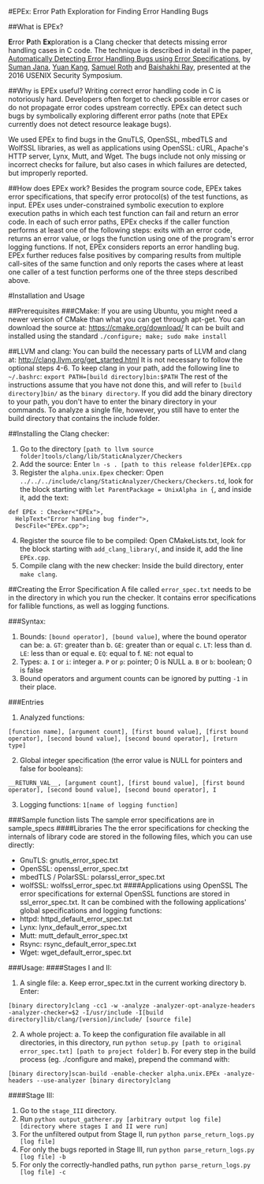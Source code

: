 #EPEx: Error Path Exploration for Finding Error Handling Bugs

##What is EPEx?

**E**rror **P**ath **Ex**ploration is a Clang checker
that detects missing error handling cases in C code.
The technique is described in detail in the paper,
[Automatically Detecting Error Handling Bugs using Error Specifications](https://yujokang.github.io/papers/epex_2016.pdf),
by [Suman Jana](http://sumanj.info/),
[Yuan Kang](https://yujokang.github.io/),
[Samuel Roth](https://www.linkedin.com/in/samuelroth1) and
[Baishakhi Ray](http://rayb.info/),
presented at the 2016 USENIX Security Symposium.

##Why is EPEx useful?
Writing correct error handling code in C is notoriously hard. Developers often 
forget to check possible error cases or do not propagate error codes upstream 
correctly. EPEx can detect such bugs by symbolically exploring different error 
paths (note that EPEx currently does not detect resource leakage bugs). 

We used EPEx to find bugs in the
GnuTLS, OpenSSL, mbedTLS and WolfSSL libraries,
as well as applications using OpenSSL:
cURL, Apache's HTTP server, Lynx, Mutt, and Wget.
The bugs include not only missing or incorrect checks for failure,
but also cases in which failures are detected,
but improperly reported.

##How does EPEx work?
Besides the program source code, EPEx takes error specifications,
that specify error protocol(s) of the test functions, as input.
EPEx uses under-constrained symbolic execution to explore
execution paths in which each test function can fail and return an error code.
In each of such error paths, EPEx checks if the caller function 
performs at least one of the following steps: exits with an error code, returns an error value,
or logs the function using one of the program's error logging functions.
If not, EPEx considers reports an error handling bug.
EPEx further reduces false positives by comparing results from multiple call-sites of the 
same function and only reports the cases where at least one caller of a test function performs 
one of the three steps described above.

#Installation and Usage

##Prerequisites
###CMake:
If you are using Ubuntu, you might need a newer version of CMake
than what you can get through apt-get.
You can download the source at:
https://cmake.org/download/
It can be built and installed using the standard
`./configure; make; sudo make install`

##LLVM and clang:
You can build the necessary parts of LLVM and clang at:
http://clang.llvm.org/get_started.html
It is not necessary to follow the optional steps 4-6.
To keep clang in your path, add the following line to `~/.bashrc`:
`export PATH=[build directory]bin:$PATH`
The rest of the instructions assume that you have not done this,
and will refer to `[build directory]bin/` as the `binary directory`.
If you did add the binary directory to your path,
you don't have to enter the binary directory in your commands.
To analyze a single file, however, you still have to enter the build directory
that contains the include folder.

##Installing the Clang checker:
1. Go to the directory
`[path to llvm source folder]tools/clang/lib/StaticAnalyzer/Checkers`
2. Add the source:
Enter `ln -s . [path to this release folder]EPEx.cpp`
3. Register the `alpha.unix.Epex` checker:
Open `../../../include/clang/StaticAnalyzer/Checkers/Checkers.td`, look for the block starting with
`let ParentPackage = UnixAlpha in {`,
and inside it, add the text:
```
def EPEx : Checker<"EPEx">,
  HelpText<"Error handling bug finder">,
  DescFile<"EPEx.cpp">;
```
4. Register the source file to be compiled:
Open CMakeLists.txt, look for the block starting with
`add_clang_library(`, and inside it, add the line `EPEx.cpp`.
5. Compile clang with the new checker:
  Inside the build directory, enter `make clang`.

##Creating the Error Specification
A file called `error_spec.txt` needs to be in the directory
in which you run the checker.
It contains error specifications for fallible functions,
as well as logging functions.

###Syntax:
1. Bounds: `[bound operator], [bound value]`, where the bound operator can be:
  a. `GT`: greater than
  b. `GE`: greater than or equal
  c. `LT`: less than
  d. `LE`: less than or equal
  e. `EQ`: equal to
  f. `NE`: not equal to
2. Types:
  a. `I` or `i`: integer
  a. `P` or `p`: pointer; 0 is NULL
  a. `B` or `b`: boolean; 0 is false
3. Bound operators and argument counts can be ignored
by putting `-1` in their place.

###Entries
1. Analyzed functions:
```
[function name], [argument count], [first bound value], [first bound operator], [second bound value], [second bound operator], [return type]
```
2. Global integer specification
(the error value is NULL for pointers and false for booleans):
```
__RETURN_VAL__, [argument count], [first bound value], [first bound operator], [second bound value], [second bound operator], I
```
3. Logging functions: `1[name of logging function]`

###Sample function lists
The sample error specifications are in sample_specs
####Libraries
The the error specifications for checking the internals of library code
are stored in the following files, which you can use directly:
* GnuTLS: gnutls_error_spec.txt
* OpenSSL: openssl_error_spec.txt
* mbedTLS / PolarSSL: polarssl_error_spec.txt
* wolfSSL: wolfssl_error_spec.txt
####Applications using OpenSSL
The error specifications for external OpenSSL functions are stored in
ssl_error_spec.txt.
It can be combined with the following applications'
global specifications and logging functions:
* httpd: httpd_default_error_spec.txt
* Lynx: lynx_default_error_spec.txt
* Mutt: mutt_default_error_spec.txt
* Rsync: rsync_default_error_spec.txt
* Wget: wget_default_error_spec.txt

###Usage:
####Stages I and II:
1. A single file:
  a. Keep error_spec.txt in the current working directory
  b. Enter:
  ```
  [binary directory]clang -cc1 -w -analyze -analyzer-opt-analyze-headers -analyzer-checker=$2 -I/usr/include -I[build directory]lib/clang/[version]/include/ [source file]
  ```
2. A whole project:
  a. To keep the configuration file available in all directories,
  in this directory, run
  `python setup.py [path to original error_spec.txt] [path to project folder]`
  b. For every step in the build process (eg. ./configure and make),
  prepend the command with:
  ```
  [binary directory]scan-build -enable-checker alpha.unix.EPEx -analyze-headers --use-analyzer [binary directory]clang
  ```

####Stage III:
1. Go to the `stage_III` directory.
2. Run `python output_gatherer.py [arbitrary output log file] [directory where stages I and II were run]`
3. For the unfiltered output from Stage II,
run `python parse_return_logs.py [log file]`
4. For only the bugs reported in Stage III,
run `python parse_return_logs.py [log file] -b`
5. For only the correctly-handled paths,
run `python parse_return_logs.py [log file] -c`
